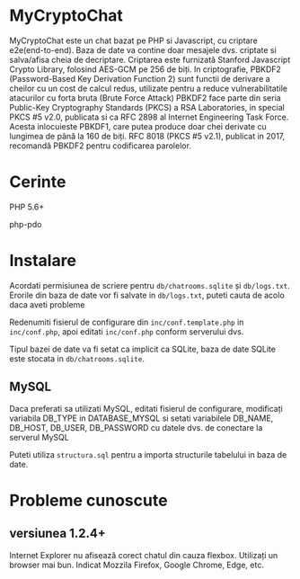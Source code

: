 MyCryptoChat
============
MyCryptoChat este un chat bazat pe PHP si Javascript, cu criptare e2e(end-to-end). Baza de date va contine doar mesajele dvs. criptate si salva/afisa cheia de decriptare. 
Criptarea este furnizată Stanford Javascript Crypto Library, folosind AES-GCM pe 256 de biți.
In criptografie, PBKDF2 (Password-Based Key Derivation Function 2) sunt functii de derivare a cheilor cu un cost de calcul redus, utilizate pentru a reduce vulnerabilitatile atacurilor cu forta bruta (Brute Force Attack)
PBKDF2 face parte din seria Public-Key Cryptography Standards (PKCS) a RSA Laboratories, in special PKCS #5 v2.0, publicata si ca RFC 2898 al Internet Engineering Task Force. Acesta inlocuieste PBKDF1, care putea produce doar chei derivate cu lungimea de până la 160 de biți. RFC 8018 (PKCS #5 v2.1), publicat in 2017, recomandă PBKDF2 pentru codificarea parolelor. 

# Cerinte

PHP 5.6+

php-pdo

# Instalare

Acordati permisiunea de scriere pentru `db/chatrooms.sqlite` și `db/logs.txt`. Erorile din baza de date vor fi salvate in `db/logs.txt`, puteti cauta de acolo daca aveti probleme

Redenumiti fisierul de configurare din `inc/conf.template.php` in `inc/conf.php`, apoi editati `inc/conf.php` conform serverului dvs.

Tipul bazei de date va fi setat ca implicit ca SQLite, baza de date SQLite este stocata in `db/chatrooms.sqlite`.
## MySQL

Daca preferati sa utilizati MySQL, editati fisierul de configurare, modificați variabila DB_TYPE in DATABASE_MYSQL si setati variabilele DB_NAME, DB_HOST, DB_USER, DB_PASSWORD
cu datele dvs. de conectare la serverul MySQL

Puteti utiliza `structura.sql` pentru a importa structurile tabelului in baza de date.

# Probleme cunoscute
## versiunea 1.2.4+ ##
Internet Explorer nu afisează corect chatul din cauza flexbox. Utilizați un browser mai bun. Indicat Mozzila Firefox, Google Chrome, Edge, etc.
